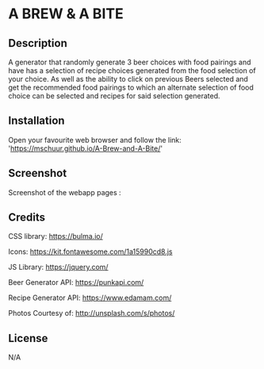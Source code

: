 # A BREW & A BITE

## Description

A generator that randomly generate 3 beer choices with food pairings and have has a selection of recipe choices generated from the food selection of your choice. As well as the ability to click on previous Beers selected and get the recommended food pairings to which an alternate selection of food choice can be selected and recipes for said selection generated.


## Installation

Open your favourite web browser and follow the link: 'https://mschuur.github.io/A-Brew-and-A-Bite/'

## Screenshot

Screenshot of the webapp pages :



## Credits

CSS library: https://bulma.io/

Icons: https://kit.fontawesome.com/1a15990cd8.js

JS Library: https://jquery.com/

Beer Generator API: https://punkapi.com/

Recipe Generator API: https://www.edamam.com/

Photos Courtesy of: http://unsplash.com/s/photos/


## License

N/A
